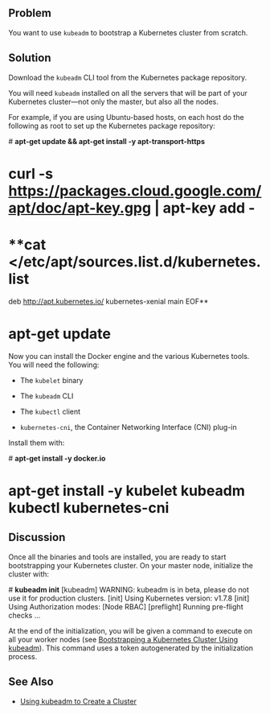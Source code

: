 ## Problem

You want to use `kubeadm` to bootstrap a Kubernetes cluster from scratch.

## Solution

Download the `kubeadm` CLI tool from the Kubernetes package repository.

You will need `kubeadm` installed on all the servers that will be part of your Kubernetes cluster—​not only the master, but also all the nodes.

For example, if you are using Ubuntu-based hosts, on each host do the following as root to set up the Kubernetes package repository:

\# **apt-get update && apt-get install -y apt-transport-https**

# **curl -s https://packages.cloud.google.com/apt/doc/apt-key.gpg | apt-key add -**

# **cat <<EOF >/etc/apt/sources.list.d/kubernetes.list
  deb http://apt.kubernetes.io/ kubernetes-xenial main
  EOF**

# **apt-get update**

Now you can install the Docker engine and the various Kubernetes tools. You will need the following:

*   The `kubelet` binary
    
*   The `kubeadm` CLI
    
*   The `kubectl` client
    
*   `kubernetes-cni`, the Container Networking Interface (CNI) plug-in
    

Install them with:

\# **apt-get install -y docker.io**
# **apt-get install -y kubelet kubeadm kubectl kubernetes-cni**

## Discussion

Once all the binaries and tools are installed, you are ready to start bootstrapping your Kubernetes cluster. On your master node, initialize the cluster with:

\# **kubeadm init**
\[kubeadm\] WARNING: kubeadm is in beta, please do not use it for production
clusters.
\[init\] Using Kubernetes version: v1.7.8
\[init\] Using Authorization modes: \[Node RBAC\]
\[preflight\] Running pre-flight checks
...

At the end of the initialization, you will be given a command to execute on all your worker nodes (see [Bootstrapping a Kubernetes Cluster Using kubeadm](#kubeadm_create)). This command uses a token autogenerated by the initialization process.

## See Also

*   [Using kubeadm to Create a Cluster](https://kubernetes.io/docs/setup/independent/create-cluster-kubeadm/)